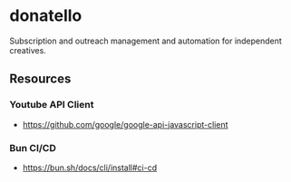 # donatello
Subscription and outreach management and automation for independent creatives.

## Resources

### Youtube API Client
- https://github.com/google/google-api-javascript-client

### Bun CI/CD

- https://bun.sh/docs/cli/install#ci-cd

